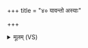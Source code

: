 +++
title = "४० यावन्तो अस्याः"

+++
<details><summary>मूलम् (VS)</summary>

याव॑न्तो अ॒स्याः पृ॑थि॒वीं सच॑न्ते अ॒स्मत्पु॒त्राः परि॒ ये सं॑बभू॒वुः। सर्वां॒स्ताँ उप॒ पात्रे॑ ह्वयेथां॒ नाभिं॑ जाना॒नाः शिश॑वः स॒माया॑न् ॥
</details>